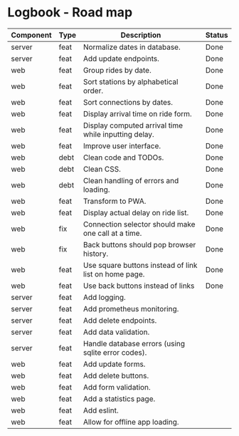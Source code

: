 # Logbook - Road map

| Component | Type | Description                                           | Status |
| --------- | ---- | ----------------------------------------------------- | ------ |
| server    | feat | Normalize dates in database.                          | Done   |
| server    | feat | Add update endpoints.                                 | Done   |
| web       | feat | Group rides by date.                                  | Done   |
| web       | feat | Sort stations by alphabetical order.                  | Done   |
| web       | feat | Sort connections by dates.                            | Done   |
| web       | feat | Display arrival time on ride form.                    | Done   |
| web       | feat | Display computed arrival time while inputting delay.  | Done   |
| web       | feat | Improve user interface.                               | Done   |
| web       | debt | Clean code and TODOs.                                 | Done   |
| web       | debt | Clean CSS.                                            | Done   |
| web       | debt | Clean handling of errors and loading.                 | Done   |
| web       | feat | Transform to PWA.                                     | Done   |
| web       | feat | Display actual delay on ride list.                    | Done   |
| web       | fix  | Connection selector should make one call at a time.   | Done   |
| web       | fix  | Back buttons should pop browser history.              | Done   |
| web       | feat | Use square buttons instead of link list on home page. | Done   |
| web       | feat | Use back buttons instead of links                     | Done   |
| server    | feat | Add logging.                                          |        |
| server    | feat | Add prometheus monitoring.                            |        |
| server    | feat | Add delete endpoints.                                 |        |
| server    | feat | Add data validation.                                  |        |
| server    | feat | Handle database errors (using sqlite error codes).    |        |
| web       | feat | Add update forms.                                     |        |
| web       | feat | Add delete buttons.                                   |        |
| web       | feat | Add form validation.                                  |        |
| web       | feat | Add a statistics page.                                |        |
| web       | feat | Add eslint.                                           |        |
| web       | feat | Allow for offline app loading.                        |        |
